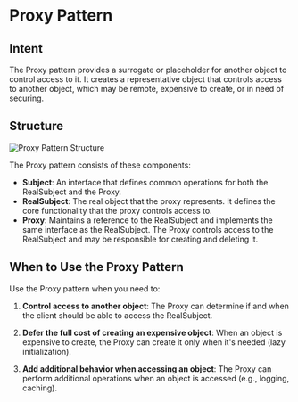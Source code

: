 # Proxy Pattern

## Intent
The Proxy pattern provides a surrogate or placeholder for another object to control access to it. It creates a representative object that controls access to another object, which may be remote, expensive to create, or in need of securing.

## Structure
![Proxy Pattern Structure](proxy-pattern.png)

The Proxy pattern consists of these components:

- **Subject**: An interface that defines common operations for both the RealSubject and the Proxy.
- **RealSubject**: The real object that the proxy represents. It defines the core functionality that the proxy controls access to.
- **Proxy**: Maintains a reference to the RealSubject and implements the same interface as the RealSubject. The Proxy controls access to the RealSubject and may be responsible for creating and deleting it.

## When to Use the Proxy Pattern

Use the Proxy pattern when you need to:

1. **Control access to another object**: The Proxy can determine if and when the client should be able to access the RealSubject.

2. **Defer the full cost of creating an expensive object**: When an object is expensive to create, the Proxy can create it only when it's needed (lazy initialization).

3. **Add additional behavior when accessing an object**: The Proxy can perform additional operations when an object is accessed (e.g., logging, caching).

